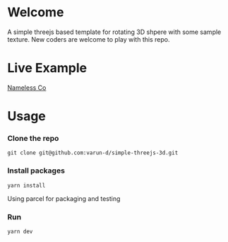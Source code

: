 # Welcome
A simple threejs based template for rotating 3D shpere with some sample texture.
New coders are welcome to play with this repo.

# Live Example
[Nameless Co](www.thisnameless.com)

# Usage

### Clone the repo
```git clone git@github.com:varun-d/simple-threejs-3d.git```

### Install packages
```yarn install```

Using parcel for packaging and testing

### Run
```yarn dev```
